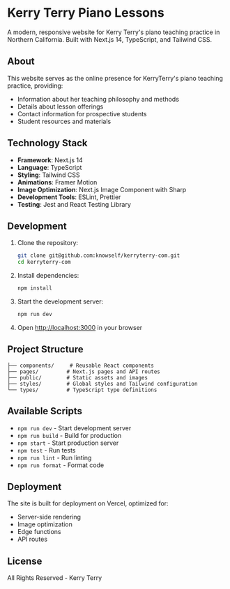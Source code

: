 # Kerry Terry Piano Lessons

A modern, responsive website for Kerry Terry's piano teaching practice in Northern California. Built with Next.js 14, TypeScript, and Tailwind CSS.

## About

This website serves as the online presence for KerryTerry's piano teaching practice, providing:
- Information about her teaching philosophy and methods
- Details about lesson offerings
- Contact information for prospective students
- Student resources and materials

## Technology Stack

- **Framework**: Next.js 14
- **Language**: TypeScript
- **Styling**: Tailwind CSS
- **Animations**: Framer Motion
- **Image Optimization**: Next.js Image Component with Sharp
- **Development Tools**: ESLint, Prettier
- **Testing**: Jest and React Testing Library

## Development

1. Clone the repository:
   ```bash
   git clone git@github.com:knowself/kerryterry-com.git
   cd kerryterry-com
   ```

2. Install dependencies:
   ```bash
   npm install
   ```

3. Start the development server:
   ```bash
   npm run dev
   ```

4. Open [http://localhost:3000](http://localhost:3000) in your browser

## Project Structure

```
├── components/     # Reusable React components
├── pages/         # Next.js pages and API routes
├── public/        # Static assets and images
├── styles/        # Global styles and Tailwind configuration
└── types/         # TypeScript type definitions
```

## Available Scripts

- `npm run dev` - Start development server
- `npm run build` - Build for production
- `npm start` - Start production server
- `npm test` - Run tests
- `npm run lint` - Run linting
- `npm run format` - Format code

## Deployment

The site is built for deployment on Vercel, optimized for:
- Server-side rendering
- Image optimization
- Edge functions
- API routes

## License

All Rights Reserved - Kerry Terry

